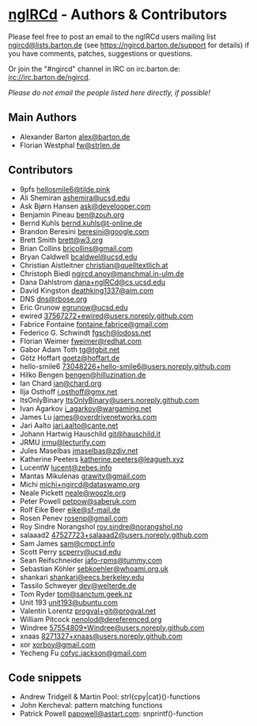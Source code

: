 # [ngIRCd](https://ngircd.barton.de) - Authors & Contributors

Please feel free to post an email to the ngIRCd users mailing list
<ngircd@lists.barton.de> (see <https://ngircd.barton.de/support> for details)
if you have comments, patches, suggestions or questions.

Or join the "#ngircd" channel in IRC on irc.barton.de:
<irc://irc.barton.de/ngircd>.

*Please do not email the people listed here directly, if possible!*

## Main Authors

- Alexander Barton <alex@barton.de>
- Florian Westphal <fw@strlen.de>

## Contributors

- 9pfs <hellosmile6@tilde.pink>
- Ali Shemiran <ashemira@ucsd.edu>
- Ask Bjørn Hansen <ask@develooper.com>
- Benjamin Pineau <ben@zouh.org>
- Bernd Kuhls <bernd.kuhls@t-online.de>
- Brandon Beresini <beresini@google.com>
- Brett Smith <brett@w3.org>
- Brian Collins <bricollins@gmail.com>
- Bryan Caldwell <bcaldwel@ucsd.edu>
- Christian Aistleitner <christian@quelltextlich.at>
- Christoph Biedl <ngircd.anoy@manchmal.in-ulm.de>
- Dana Dahlstrom <dana+ngIRCd@cs.ucsd.edu>
- David Kingston <deathking1337@aim.com>
- DNS <dns@rbose.org>
- Eric Grunow <egrunow@ucsd.edu>
- ewired <37567272+ewired@users.noreply.github.com>
- Fabrice Fontaine <fontaine.fabrice@gmail.com>
- Federico G. Schwindt <fgsch@lodoss.net>
- Florian Weimer <fweimer@redhat.com>
- Gabor Adam Toth <tg@tgbit.net>
- Götz Hoffart <goetz@hoffart.de>
- hello-smile6 <73048226+hello-smile6@users.noreply.github.com>
- Hilko Bengen <bengen@hilluzination.de>
- Ian Chard <ian@chard.org>
- Ilja Osthoff <i.osthoff@gmx.net>
- ItsOnlyBinary <ItsOnlyBinary@users.noreply.github.com>
- Ivan Agarkov <i_agarkov@wargaming.net>
- James Lu <james@overdrivenetworks.com>
- Jari Aalto <jari.aalto@cante.net>
- Johann Hartwig Hauschild <git@hauschild.it>
- JRMU <jrmu@lecturify.com>
- Jules Maselbas <jmaselbas@zdiv.net>
- Katherine Peeters <katherine.peeters@leagueh.xyz>
- LucentW <lucent@zebes.info>
- Mantas Mikulėnas <grawity@gmail.com>
- Michi <michi+ngircd@dataswamp.org>
- Neale Pickett <neale@woozle.org>
- Peter Powell <petpow@saberuk.com>
- Rolf Eike Beer <eike@sf-mail.de>
- Rosen Penev <rosenp@gmail.com>
- Roy Sindre Norangshol <roy.sindre@norangshol.no>
- salaaad2 <47527723+salaaad2@users.noreply.github.com>
- Sam James <sam@cmpct.info>
- Scott Perry <scperry@ucsd.edu>
- Sean Reifschneider <jafo-rpms@tummy.com>
- Sebastian Köhler <sebkoehler@whoami.org.uk>
- shankari <shankari@eecs.berkeley.edu>
- Tassilo Schweyer <dev@welterde.de>
- Tom Ryder <tom@sanctum.geek.nz>
- Unit 193 <unit193@ubuntu.com>
- Valentin Lorentz <progval+git@progval.net>
- William Pitcock <nenolod@dereferenced.org>
- Windree <57554809+Windree@users.noreply.github.com>
- xnaas <8271327+xnaas@users.noreply.github.com>
- xor <xorboy@gmail.com>
- Yecheng Fu <cofyc.jackson@gmail.com>

## Code snippets

- Andrew Tridgell & Martin Pool: strl{cpy|cat}()-functions
- John Kercheval: pattern matching functions
- Patrick Powell <papowell@astart.com>: snprintf()-function
